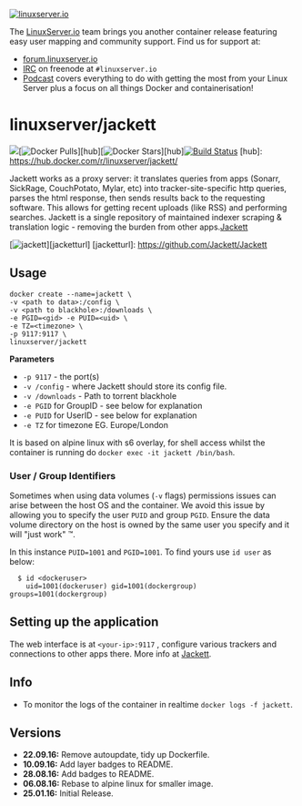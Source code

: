 [linuxserverurl]: https://linuxserver.io
[forumurl]: https://forum.linuxserver.io
[ircurl]: https://www.linuxserver.io/irc/
[podcasturl]: https://www.linuxserver.io/podcast/

[![linuxserver.io](https://raw.githubusercontent.com/linuxserver/docker-templates/master/linuxserver.io/img/linuxserver_medium.png)][linuxserverurl]

The [LinuxServer.io][linuxserverurl] team brings you another container release featuring easy user mapping and community support. Find us for support at:
* [forum.linuxserver.io][forumurl]
* [IRC][ircurl] on freenode at `#linuxserver.io`
* [Podcast][podcasturl] covers everything to do with getting the most from your Linux Server plus a focus on all things Docker and containerisation!

# linuxserver/jackett
[![](https://images.microbadger.com/badges/image/linuxserver/jackett.svg)](http://microbadger.com/images/linuxserver/jackett "Get your own image badge on microbadger.com")[![Docker Pulls](https://img.shields.io/docker/pulls/linuxserver/jackett.svg)][hub][![Docker Stars](https://img.shields.io/docker/stars/linuxserver/jackett.svg)][hub][![Build Status](http://jenkins.linuxserver.io:8080/buildStatus/icon?job=Dockers/LinuxServer.io/linuxserver-jackett)](http://jenkins.linuxserver.io:8080/job/Dockers/job/LinuxServer.io/job/linuxserver-jackett/)
[hub]: https://hub.docker.com/r/linuxserver/jackett/

Jackett works as a proxy server: it translates queries from apps (Sonarr, SickRage, CouchPotato, Mylar, etc) into tracker-site-specific http queries, parses the html response, then sends results back to the requesting software. This allows for getting recent uploads (like RSS) and performing searches. Jackett is a single repository of maintained indexer scraping & translation logic - removing the burden from other apps.[Jackett](https://github.com/Jackett/Jackett)

[![jackett](https://raw.githubusercontent.com/linuxserver/docker-templates/master/linuxserver.io/img/jackett-banner.png)][jacketturl]
[jacketturl]: https://github.com/Jackett/Jackett

## Usage

```
docker create --name=jackett \
-v <path to data>:/config \
-v <path to blackhole>:/downloads \
-e PGID=<gid> -e PUID=<uid> \
-e TZ=<timezone> \
-p 9117:9117 \
linuxserver/jackett
```

**Parameters**

* `-p 9117` - the port(s)
* `-v /config` - where Jackett should store its config file.
* `-v /downloads` - Path to torrent blackhole
* `-e PGID` for GroupID - see below for explanation
* `-e PUID` for UserID - see below for explanation
* `-e TZ` for timezone EG. Europe/London

It is based on alpine linux with s6 overlay, for shell access whilst the container is running do `docker exec -it jackett /bin/bash`.

### User / Group Identifiers

Sometimes when using data volumes (`-v` flags) permissions issues can arise between the host OS and the container. We avoid this issue by allowing you to specify the user `PUID` and group `PGID`. Ensure the data volume directory on the host is owned by the same user you specify and it will "just work" ™.

In this instance `PUID=1001` and `PGID=1001`. To find yours use `id user` as below:

```
  $ id <dockeruser>
    uid=1001(dockeruser) gid=1001(dockergroup) groups=1001(dockergroup)
```

## Setting up the application

The web interface is at `<your-ip>:9117` , configure various trackers and connections to other apps there.
More info at [Jackett](https://github.com/Jackett/Jackett).


## Info

* To monitor the logs of the container in realtime `docker logs -f jackett`.


## Versions

+ **22.09.16:** Remove autoupdate, tidy up Dockerfile.
+ **10.09.16:** Add layer badges to README.
+ **28.08.16:** Add badges to README.
+ **06.08.16:** Rebase to alpine linux for smaller image.
+ **25.01.16:** Initial Release.
